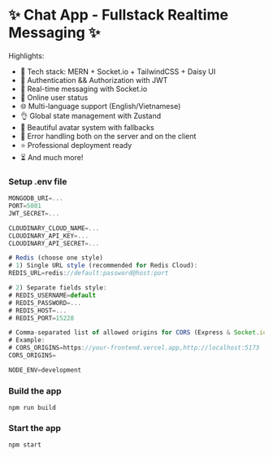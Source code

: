 # ✨ Chat App - Fullstack Realtime Messaging ✨

Highlights:

- 🌟 Tech stack: MERN + Socket.io + TailwindCSS + Daisy UI
- 🎃 Authentication && Authorization with JWT
- 👾 Real-time messaging with Socket.io
- 🚀 Online user status
- 🌐 Multi-language support (English/Vietnamese)
- 👌 Global state management with Zustand
- 🎨 Beautiful avatar system with fallbacks
- 🐞 Error handling both on the server and on the client
- ⭐ Professional deployment ready
- ⏳ And much more!

### Setup .env file

```js
MONGODB_URI=...
PORT=5001
JWT_SECRET=...

CLOUDINARY_CLOUD_NAME=...
CLOUDINARY_API_KEY=...
CLOUDINARY_API_SECRET=...

# Redis (choose one style)
# 1) Single URL style (recommended for Redis Cloud):
REDIS_URL=redis://default:password@host:port

# 2) Separate fields style:
# REDIS_USERNAME=default
# REDIS_PASSWORD=...
# REDIS_HOST=...
# REDIS_PORT=15228

# Comma-separated list of allowed origins for CORS (Express & Socket.io)
# Example:
# CORS_ORIGINS=https://your-frontend.vercel.app,http://localhost:5173
CORS_ORIGINS=

NODE_ENV=development
```

### Build the app

```shell
npm run build
```

### Start the app

```shell
npm start
```
